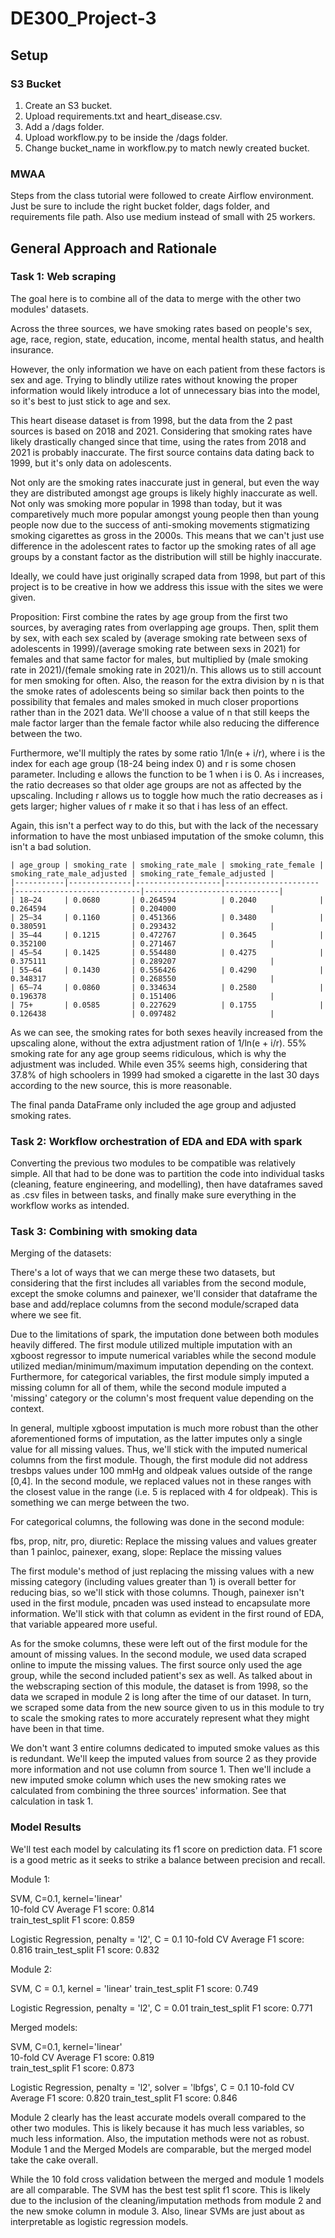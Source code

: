 # DE300_Project-3

## Setup

### S3 Bucket
1. Create an S3 bucket.
2. Upload requirements.txt and heart_disease.csv.
3. Add a /dags folder.  
4. Upload workflow.py to be inside the /dags folder.
5. Change bucket_name in workflow.py to match newly created bucket.

### MWAA
Steps from the class tutorial were followed to create Airflow environment. Just be sure to include the right bucket folder, dags folder, and requirements file path.  Also use medium instead of small with 25 workers.

## General Approach and Rationale

### Task 1: Web scraping  

The goal here is to combine all of the data to merge with the other two modules' datasets.

Across the three sources, we have smoking rates based on people's sex, age, race, region, state, education, income, mental health status, and health insurance.

However, the only information we have on each patient from these factors is sex and age. Trying to blindly utilize rates without knowing the proper information would likely introduce a lot of unnecessary bias into the model, so it's best to just stick to age and sex.

This heart disease dataset is from 1998, but the data from the 2 past sources is based on 2018 and 2021. Considering that smoking rates have likely drastically changed since that time, using the rates from 2018 and 2021 is probably inaccurate. The first source contains data dating back to 1999, but it's only data on adolescents.

Not only are the smoking rates inaccurate just in general, but even the way they are distributed amongst age groups is likely highly inaccurate as well. Not only was smoking more popular in 1998 than today, but it was comparetively much more popular amongst young people then than young people now due to the success of anti-smoking movements stigmatizing smoking cigarettes as gross in the 2000s. This means that we can't just use difference in the adolescent rates to factor up the smoking rates of all age groups by a constant factor as the distribution will still be highly inaccurate.

Ideally, we could have just originally scraped data from 1998, but part of this project is to be creative in how we address this issue with the sites we were given.

Proposition:
First combine the rates by age group from the first two sources, by averaging rates from overlapping age groups. Then, split them by sex, with each sex scaled by (average smoking rate between sexs of adolescents in 1999)/(average smoking rate between sexs in 2021) for females and that same factor for males, but multiplied by (male smoking rate in 2021)/(female smoking rate in 2021)/n. This allows us to still account for men smoking for often. Also, the reason for the extra division by n is that the smoke rates of adolescents being so similar back then points to the possibility that females and males smoked in much closer proportions rather than in the 2021 data. We'll choose a value of n that still keeps the male factor larger than the female factor while also reducing the difference between the two.

Furthermore, we'll multiply the rates by some ratio 1/ln(e + i/r), where i is the index for each age group (18-24 being index 0) and r is some chosen parameter. Including e allows the function to be 1 when i is 0. As i increases, the ratio decreases so that older age groups are not as affected by the upscaling. Including r allows us to toggle how much the ratio decreases as i gets larger; higher values of r make it so that i has less of an effect.

Again, this isn't a perfect way to do this, but with the lack of the necessary information to have the most unbiased imputation of the smoke column, this isn't a bad solution.

```
| age_group | smoking_rate | smoking_rate_male | smoking_rate_female | smoking_rate_male_adjusted | smoking_rate_female_adjusted |
|-----------|--------------|-------------------|---------------------|----------------------------|------------------------------|
| 18–24     | 0.0680       | 0.264594          | 0.2040              | 0.264594                   | 0.204000                     |
| 25–34     | 0.1160       | 0.451366          | 0.3480              | 0.380591                   | 0.293432                     |
| 35–44     | 0.1215       | 0.472767          | 0.3645              | 0.352100                   | 0.271467                     |
| 45–54     | 0.1425       | 0.554480          | 0.4275              | 0.375111                   | 0.289207                     |
| 55–64     | 0.1430       | 0.556426          | 0.4290              | 0.348317                   | 0.268550                     |
| 65–74     | 0.0860       | 0.334634          | 0.2580              | 0.196378                   | 0.151406                     |
| 75+       | 0.0585       | 0.227629          | 0.1755              | 0.126438                   | 0.097482                     |
```
As we can see, the smoking rates for both sexes heavily increased from the upscaling alone, without the extra adjustment ration of 1/ln(e + i/r). 55% smoking rate for any age group seems ridiculous, which is why the adjustment was included. While even 35% seems high, considering that 37.8% of high schoolers in 1999 had smoked a cigarette in the last 30 days according to the new source, this is more reasonable.

The final panda DataFrame only included the age group and adjusted smoking rates.

### Task 2: Workflow orchestration of EDA and EDA with spark
Converting the previous two modules to be compatible was relatively simple.  All that had to be done was to partition the code into individual tasks (cleaning, feature engineering, and modelling), then have dataframes saved as .csv files in between tasks, and finally make sure everything in the workflow works as intended.

### Task 3: Combining with smoking data

Merging of the datasets:

There's a lot of ways that we can merge these two datasets, but considering that the first includes all variables from the second module, except the smoke columns and painexer, we'll consider that dataframe the base and add/replace columns from the second module/scraped data where we see fit.

Due to the limitations of spark, the imputation done between both modules heavily differed. The first module utilized multiple imputation with an xgboost regressor to impute numerical variables while the second module utilized median/minimum/maximum imputation depending on the context. Furthermore, for categorical variables, the first module simply imputed a missing column for all of them, while the second module imputed a 'missing' category or the column's most frequent value depending on the context.

In general, multiple xgboost imputation is much more robust than the other aforementioned forms of imputation, as the latter imputes only a single value for all missing values. Thus, we'll stick with the imputed numerical columns from the first module. Though, the first module did not address tresbps values under 100 mmHg and oldpeak values outside of the range [0,4]. In the second module, we replaced values not in these ranges with the closest value in the range (i.e. 5 is replaced with 4 for oldpeak). This is something we can merge between the two.

For categorical columns, the following was done in the second module:

fbs, prop, nitr, pro, diuretic: Replace the missing values and values greater than 1 painloc, painexer, exang, slope: Replace the missing values

The first module's method of just replacing the missing values with a new missing category (including values greater than 1) is overall better for reducing bias, so we'll stick with those columns. Though, painexer isn't used in the first module, pncaden was used instead to encapsulate more information. We'll stick with that column as evident in the first round of EDA, that variable appeared more useful.

As for the smoke columns, these were left out of the first module for the amount of missing values. In the second module, we used data scraped online to impute the missing values. The first source only used the age group, while the second included patient's sex as well. As talked about in the webscraping section of this module, the dataset is from 1998, so the data we scraped in module 2 is long after the time of our dataset. In turn, we scraped some data from the new source given to us in this module to try to scale the smoking rates to more accurately represent what they might have been in that time.

We don't want 3 entire columns dedicated to imputed smoke values as this is redundant. We'll keep the imputed values from source 2 as they provide more information and not use column from source 1. Then we'll include a new imputed smoke column which uses the new smoking rates we calculated from combining the three sources' information. See that calculation in task 1.

### Model Results
We'll test each model by calculating its f1 score on prediction data. F1 score is a good metric as it seeks to strike a balance between precision and recall.

Module 1:

SVM, C=0.1, kernel='linear'  
10-fold CV Average F1 score: 0.814  
train_test_split F1 score: 0.859

Logistic Regression, penalty = 'l2', C = 0.1
10-fold CV Average F1 score: 0.816
train_test_split F1 score: 0.832

Module 2:

SVM, C = 0.1, kernel = 'linear'
train_test_split F1 score: 0.749

Logistic Regression, penalty = 'l2', C = 0.01
train_test_split F1 score: 0.771

Merged models:

SVM, C=0.1, kernel='linear'  
10-fold CV Average F1 score: 0.819  
train_test_split F1 score: 0.873

Logistic Regression, penalty = 'l2', solver = 'lbfgs', C = 0.1
10-fold CV Average F1 score: 0.820
train_test_split F1 score: 0.846


Module 2 clearly has the least accurate models overall compared to the other two modules. This is likely because it has much less variables, so much less information. Also, the imputation methods were not as robust. Module 1 and the Merged Models are comparable, but the merged model take the cake overall.

While the 10 fold cross validation between the merged and module 1 models are all comparable. The SVM has the best test split f1 score. This is likely due to the inclusion of the cleaning/imputation methods from module 2 and the new smoke column in module 3. 
Also, linear SVMs are just about as interpretable as logistic regression models.
